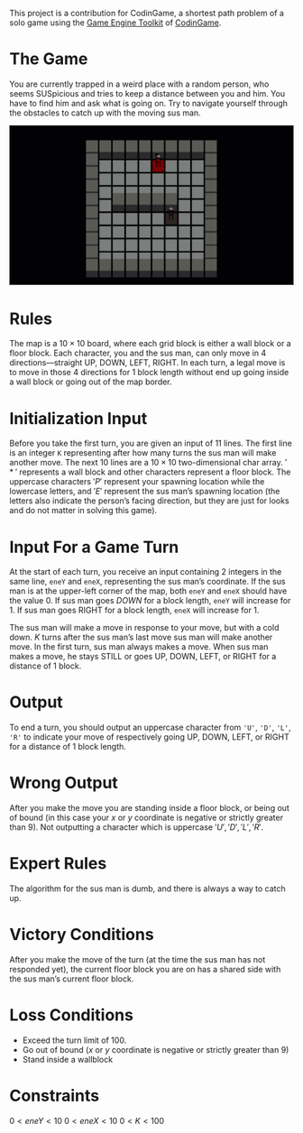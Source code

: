 This project is a contribution for CodinGame, a shortest path problem of a solo game using the [Game Engine Toolkit](https://www.codingame.com/playgrounds/25775/codingame-sdk-documentation/introduction) of [CodinGame](https://www.codingame.com/).

# The Game

You are currently trapped in a weird place with a random person, who seems SUSpicious and tries to keep a distance between you and him. You have to find him and ask what is going on. Try to navigate yourself through the obstacles to catch up with the moving sus man.

![](src/main/resources/view/assets/demo.gif)

# Rules

The map is a $10 \times 10$ board, where each grid block is either a wall block or a floor block. Each character, you and the sus man, can only move in 4 directions—straight UP, DOWN, LEFT, RIGHT. In each turn, a legal move is to move in those 4 directions for 1 block length without end up going inside a wall block or going out of the map border.

# Initialization Input

Before you take the first turn, you are given an input of $11$ lines. The first line is an integer `K` representing after how many turns the sus man will make another move. The next $10$ lines are a $10 \times 10$ two-dimensional char array. $'*'$ represents a wall block and other characters represent a floor block. The uppercase characters $'P'$ represent your spawning location while the lowercase letters, and $'E'$ represent the sus man’s spawning location (the letters also indicate the person’s facing direction, but they are just for looks and do not matter in solving this game).

# Input For a Game Turn

At the start of each turn, you receive an input containing $2$ integers in the same line, `eneY` and `eneX`, representing the sus man’s coordinate. If the sus man is at the upper-left corner of the map, both `eneY` and `eneX` should have the value $0$. If sus man goes $DOWN$ for a block length, `eneY` will increase for $1$. If sus man goes RIGHT for a block length, `eneX` will increase for $1$.

The sus man will make a move in response to your move, but with a cold down. $K$ turns after the sus man’s last move sus man will make another move. In the first turn, sus man always makes a move. When sus man makes a move, he stays STILL or goes UP, DOWN, LEFT, or RIGHT for a distance of $1$ block.

# Output

To end a turn, you should output an uppercase character from `'U'`, `'D'`, `'L'`, `'R'` to indicate your move of respectively going UP, DOWN, LEFT, or RIGHT for a distance of 1 block length.

# Wrong Output

After you make the move you are standing inside a floor block, or being out of bound (in this case your $x$ or $y$ coordinate is negative or strictly greater than $9$).
Not outputting a character which is uppercase $'U', 'D', 'L', 'R'$.

# Expert Rules

The algorithm for the sus man is dumb, and there is always a way to catch up.

# Victory Conditions

After you make the move of the turn (at the time the sus man has not responded yet), the current floor block you are on has a shared side with the sus man’s current floor block.

# Loss Conditions

- Exceed the turn limit of $100$.
- Go out of bound ($x$ or $y$ coordinate is negative or strictly greater than $9$)
- Stand inside a wallblock

# Constraints

$0 < eneY < 10$
$0 < eneX < 10$
$0 < K < 100$

